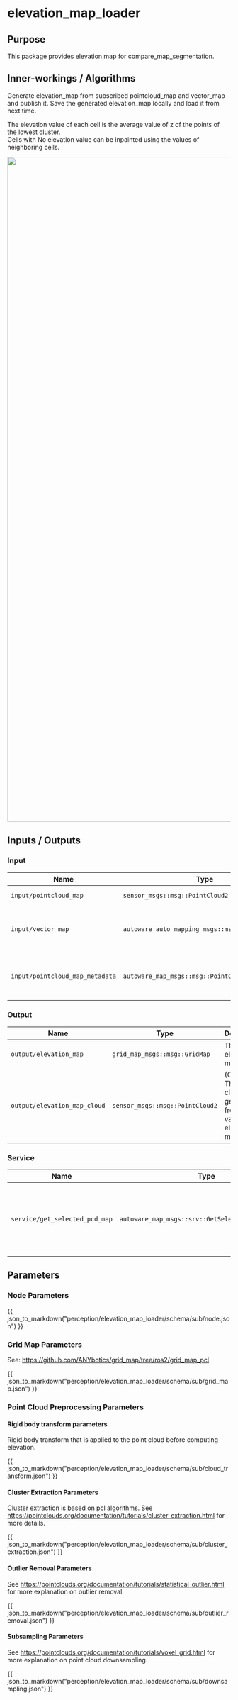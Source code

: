 # elevation_map_loader

## Purpose

This package provides elevation map for compare_map_segmentation.

## Inner-workings / Algorithms

Generate elevation_map from subscribed pointcloud_map and vector_map and publish it.
Save the generated elevation_map locally and load it from next time.

The elevation value of each cell is the average value of z of the points of the lowest cluster.  
Cells with No elevation value can be inpainted using the values of neighboring cells.

<p align="center">
  <img src="./media/elevation_map.png" width="1500">
</p>

## Inputs / Outputs

### Input

| Name                            | Type                                            | Description                                |
| ------------------------------- | ----------------------------------------------- | ------------------------------------------ |
| `input/pointcloud_map`          | `sensor_msgs::msg::PointCloud2`                 | The point cloud map                        |
| `input/vector_map`              | `autoware_auto_mapping_msgs::msg::HADMapBin`    | (Optional) The binary data of lanelet2 map |
| `input/pointcloud_map_metadata` | `autoware_map_msgs::msg::PointCloudMapMetaData` | (Optional) The metadata of point cloud map |

### Output

| Name                         | Type                            | Description                                                          |
| ---------------------------- | ------------------------------- | -------------------------------------------------------------------- |
| `output/elevation_map`       | `grid_map_msgs::msg::GridMap`   | The elevation map                                                    |
| `output/elevation_map_cloud` | `sensor_msgs::msg::PointCloud2` | (Optional) The point cloud generated from the value of elevation map |

### Service

| Name                           | Type                                               | Description                                                                                                                               |
| ------------------------------ | -------------------------------------------------- | ----------------------------------------------------------------------------------------------------------------------------------------- |
| `service/get_selected_pcd_map` | `autoware_map_msgs::srv::GetSelectedPointCloudMap` | (Optional) service to request point cloud map. If pointcloud_map_loader uses selected pointcloud map loading via ROS 2 service, use this. |

## Parameters

### Node Parameters

{{ json_to_markdown("perception/elevation_map_loader/schema/sub/node.json") }}

### Grid Map Parameters

See: <https://github.com/ANYbotics/grid_map/tree/ros2/grid_map_pcl>

{{ json_to_markdown("perception/elevation_map_loader/schema/sub/grid_map.json") }}

### Point Cloud Preprocessing Parameters

#### Rigid body transform parameters

Rigid body transform that is applied to the point cloud before computing elevation.

{{ json_to_markdown("perception/elevation_map_loader/schema/sub/cloud_transform.json") }}

#### Cluster Extraction Parameters

Cluster extraction is based on pcl algorithms. See <https://pointclouds.org/documentation/tutorials/cluster_extraction.html> for more details.

{{ json_to_markdown("perception/elevation_map_loader/schema/sub/cluster_extraction.json") }}

#### Outlier Removal Parameters

See <https://pointclouds.org/documentation/tutorials/statistical_outlier.html> for more explanation on outlier removal.

{{ json_to_markdown("perception/elevation_map_loader/schema/sub/outlier_removal.json") }}

#### Subsampling Parameters

See <https://pointclouds.org/documentation/tutorials/voxel_grid.html> for more explanation on point cloud downsampling.

{{ json_to_markdown("perception/elevation_map_loader/schema/sub/downsampling.json") }}
